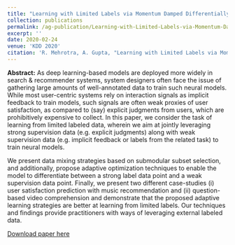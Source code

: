 ```yaml
---
title: "Learning with Limited Labels via Momentum Damped Differentially Weighted Training"
collection: publications
permalink: /ag-publication/Learning-with-Limited-Labels-via-Momentum-Damped-Differentially-Weighted-Training
excerpt: ''
date: 2020-02-24
venue: 'KDD 2020'
citation: 'R. Mehrotra, A. Gupta, "Learning with Limited Labels via Momentum Damped Differentially Weighted Training", KDD 2020'
---
```


**Abstract:** As deep learning-based models are deployed more widely in search & recommender systems, system designers often face the issue of gathering large amounts of well-annotated data to train such neural models. While most user-centric systems rely on interaction signals as implicit feedback to train models, such signals are often weak proxies of user satisfaction, as compared to (say) explicit judgments from users, which are prohibitively expensive to collect. In this paper, we consider the task of learning from limited labeled data, wherein we aim at jointly leveraging strong supervision data (e.g. explicit judgments) along with weak supervision data (e.g. implicit feedback or labels from the related task) to train neural models.

We present data mixing strategies based on submodular subset selection, and additionally, propose adaptive optimization techniques to enable the model to differentiate between a strong label data point and a weak supervision data point. Finally, we present two different case-studies (i) user satisfaction prediction with music recommendation and (ii) question-based video comprehension and demonstrate that the proposed adaptive learning strategies are better at learning from limited labels. Our techniques and findings provide practitioners with ways of leveraging external labeled data.

[Download paper here](https://dl.acm.org/doi/pdf/10.1145/3394486.3403394)




